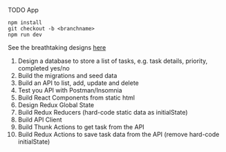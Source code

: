 TODO App

```
npm install
git checkout -b <branchname>
npm run dev
```

See the breathtaking designs [here](http://localhost:3000/designs/)

1.  Design a database to store a list of tasks, e.g. task details, priority, completed yes/no
1.  Build the migrations and seed data
1.  Build an API to list, add, update and delete
1.  Test you API with Postman/Insomnia
1.  Build React Components from static html
1.  Design Redux Global State
1.  Build Redux Reducers (hard-code static data as initialState)
1.  Build API Client
1.  Build Thunk Actions to get task from the API 
1.  Build Redux Actions to save task data from the API (remove hard-code initialState)
